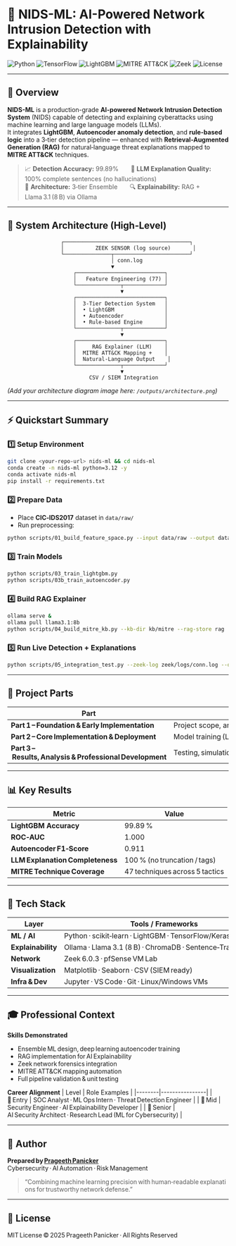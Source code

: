 # 🧠 NIDS-ML: AI-Powered Network Intrusion Detection with Explainability

![Python](https://img.shields.io/badge/Python-3.12-blue?logo=python)
![TensorFlow](https://img.shields.io/badge/TensorFlow-2.17-orange?logo=tensorflow)
![LightGBM](https://img.shields.io/badge/LightGBM-4.5-brightgreen?logo=lightgbm)
![MITRE ATT&CK](https://img.shields.io/badge/MITRE-ATT%26CK-critical?logo=mitre)
![Zeek](https://img.shields.io/badge/Zeek-6.0.3-lightgrey?logo=zeek)
![License](https://img.shields.io/badge/License-MIT-lightgrey)

---

## 🚀 Overview

**NIDS-ML** is a production-grade **AI-powered Network Intrusion Detection System** (NIDS) capable of detecting and explaining cyberattacks using machine learning and large language models (LLMs).  
It integrates **LightGBM**, **Autoencoder anomaly detection**, and **rule-based logic** into a 3‑tier detection pipeline — enhanced with **Retrieval-Augmented Generation (RAG)** for natural‑language threat explanations mapped to **MITRE ATT&CK** techniques.

> 📈 **Detection Accuracy:** 99.89%  🧠 **LLM Explanation Quality:** 100% complete sentences (no hallucinations)  
> 🧩 **Architecture:** 3‑tier Ensemble  🔍 **Explainability:** RAG + Llama 3.1 (8 B) via Ollama

---

## 🧱 System Architecture (High‑Level)

```
                 ┌────────────────────────────────────────┐
                 │          ZEEK SENSOR (log source)       │
                 └───────────────┬────────────────────────┘
                                 │ conn.log
                                 ▼
                     ┌────────────────────────────┐
                     │   Feature Engineering (77) │
                     └──────────────┬─────────────┘
                                    ▼
                     ┌────────────────────────────┐
                     │  3‑Tier Detection System   │
                     │  • LightGBM                │
                     │  • Autoencoder             │
                     │  • Rule‑based Engine       │
                     └──────────────┬─────────────┘
                                    ▼
                     ┌────────────────────────────┐
                     │     RAG Explainer (LLM)    │
                     │  MITRE ATT&CK Mapping +    │
                     │  Natural‑Language Output    │
                     └──────────────┬─────────────┘
                                    ▼
                          CSV / SIEM Integration
```

*(Add your architecture diagram image here: `/outputs/architecture.png`)*

---

## ⚡ Quickstart Summary

### 1️⃣ Setup Environment
```bash
git clone <your-repo-url> nids-ml && cd nids-ml
conda create -n nids-ml python=3.12 -y
conda activate nids-ml
pip install -r requirements.txt
```

### 2️⃣ Prepare Data
- Place **CIC‑IDS2017** dataset in `data/raw/`
- Run preprocessing:
```bash
python scripts/01_build_feature_space.py --input data/raw --output data/processed
```

### 3️⃣ Train Models
```bash
python scripts/03_train_lightgbm.py
python scripts/03b_train_autoencoder.py
```

### 4️⃣ Build RAG Explainer
```bash
ollama serve &
ollama pull llama3.1:8b
python scripts/04_build_mitre_kb.py --kb-dir kb/mitre --rag-store rag
```

### 5️⃣ Run Live Detection + Explanations
```bash
python scripts/05_integration_test.py --zeek-log zeek/logs/conn.log --out-csv outputs/detections_test.csv
```

---

## 📂 Project Parts

| Part | Description | Link |
|------|--------------|------|
| **Part 1 – Foundation & Early Implementation** | Project scope, architecture, and feature engineering | ([Part 1](https://github.com/pragepani/Cybersecurity-Portfolio/blob/main/NIDS-ML%3A%20AI-Powered%20Network%20Intrusion%20Detection%20with%20Explainability/Part%201%20Foundation%20and%20Early%20Implementation.md))
| **Part 2 – Core Implementation & Deployment** | Model training (LightGBM + Autoencoder) and evaluation | [📄 Open Part 2](Formatted_Docs/PART_2_CORE_IMPLEMENTATION_and_DEPLOY.md) |
| **Part 3 – Results, Analysis & Professional Development** | Testing, simulation, explanation metrics & career takeaways | [📄 Open Part 3](Formatted_Docs/PART_3_RESULTS_ANALYSIS_and_PROFESSI.md) |

---

## 📊 Key Results

| Metric | Value |
|---------|-------|
| **LightGBM Accuracy** | 99.89 % |
| **ROC‑AUC** | 1.000  |
| **Autoencoder F1‑Score** | 0.911  |
| **LLM Explanation Completeness** | 100 % (no truncation / tags) |
| **MITRE Technique Coverage** | 47 techniques across 5 tactics |

---

## 🧩 Tech Stack

| Layer | Tools / Frameworks |
|-------|--------------------|
| **ML / AI** | Python · scikit‑learn · LightGBM · TensorFlow/Keras · SMOTE |
| **Explainability** | Ollama · Llama 3.1 (8 B) · ChromaDB · Sentence‑Transformers |
| **Network** | Zeek 6.0.3 · pfSense VM Lab |
| **Visualization** | Matplotlib · Seaborn · CSV (SIEM ready) |
| **Infra & Dev** | Jupyter · VS Code · Git · Linux/Windows VMs |

---

## 🎓 Professional Context

**Skills Demonstrated**
- Ensemble ML design, deep learning autoencoder training  
- RAG implementation for AI Explainability  
- Zeek network forensics integration  
- MITRE ATT&CK mapping automation  
- Full pipeline validation & unit testing  

**Career Alignment**
| Level | Role Examples |
|--------|----------------|
| 🎯 Entry | SOC Analyst · ML Ops Intern · Threat Detection Engineer |
| 🧠 Mid | Security Engineer · AI Explainability Developer |
| 🚀 Senior | AI Security Architect · Research Lead (ML for Cybersecurity) |

---

## 👤 Author

**Prepared by [Prageeth Panicker](https://www.linkedin.com/in/prageeth-panicker)**  
Cybersecurity · AI Automation · Risk Management  

> “Combining machine learning precision with human‑readable explanations for trustworthy network defense.”

---

## 📜 License

MIT License © 2025 Prageeth Panicker · All Rights Reserved
